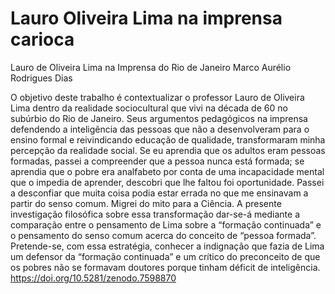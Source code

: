 # Lauro Oliveira Lima na imprensa carioca
Lauro de Oliveira Lima na Imprensa do Rio de Janeiro
 Marco Aurélio Rodrigues Dias

O objetivo deste trabalho é contextualizar o professor Lauro de Oliveira Lima dentro da realidade sociocultural que vivi na década de 60 no subúrbio do Rio de Janeiro. Seus argumentos pedagógicos na imprensa defendendo a inteligência das pessoas que não a desenvolveram para o ensino formal e reivindicando educação de qualidade, transformaram minha percepção da realidade social. Se eu aprendia que os adultos eram pessoas formadas, passei a compreender que a pessoa nunca está formada; se aprendia que o pobre era analfabeto por conta de uma incapacidade mental que o impedia de aprender, descobri que lhe faltou foi oportunidade. Passei a desconfiar que muita coisa podia estar errada no que me ensinavam a partir do senso comum. Migrei do mito para a Ciência. A presente investigação filosófica sobre essa transformação dar-se-á mediante a comparação entre o pensamento de Lima sobre a “formação continuada” e o pensamento do senso comum acerca do conceito de “pessoa formada”. Pretende-se, com essa estratégia, conhecer a indignação que fazia de Lima um defensor da “formação continuada” e um crítico do preconceito de que os pobres não se formavam doutores porque tinham déficit de inteligência.
https://doi.org/10.5281/zenodo.7598870
